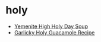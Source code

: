 # holy

 * [Yemenite High Holy Day Soup](index/y/yemenite-high-holy-day-soup-40002.json)
 * [Garlicky Holy Guacamole Recipe](index/g/garlicky-holy-guacamole-recipe.json)
